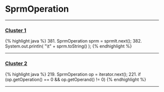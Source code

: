 # SprmOperation

***

### [Cluster 1](./1)
{% highlight java %}
381. SprmOperation sprm = sprmIt.next();
382. System.out.println( "\t" + sprm.toString() );
{% endhighlight %}

***

### [Cluster 2](./2)
{% highlight java %}
219. SprmOperation op = iterator.next();
221. if (op.getOperation() == 0 && op.getOperand() != 0)
{% endhighlight %}

***

